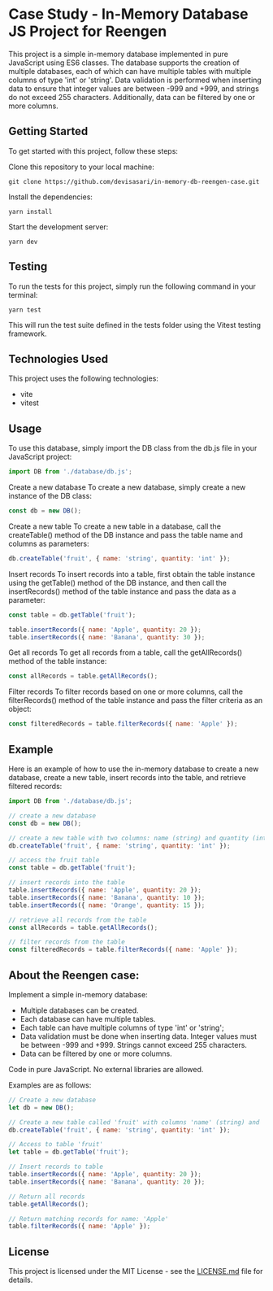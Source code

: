 # Case Study - In-Memory Database JS Project for Reengen

This project is a simple in-memory database implemented in pure JavaScript using ES6 classes. The database supports the creation of multiple databases, each of which can have multiple tables with multiple columns of type 'int' or 'string'. Data validation is performed when inserting data to ensure that integer values are between -999 and +999, and strings do not exceed 255 characters. Additionally, data can be filtered by one or more columns.

## Getting Started
To get started with this project, follow these steps:

Clone this repository to your local machine:
```
git clone https://github.com/devisasari/in-memory-db-reengen-case.git
```
Install the dependencies:
```
yarn install
```
Start the development server:
```
yarn dev
```
## Testing
To run the tests for this project, simply run the following command in your terminal:
```
yarn test
```
This will run the test suite defined in the tests folder using the Vitest testing framework.

## Technologies Used
This project uses the following technologies:
* vite
* vitest

## Usage
To use this database, simply import the DB class from the db.js file in your JavaScript project:
```javascript
import DB from './database/db.js';
```
Create a new database
To create a new database, simply create a new instance of the DB class:

```javascript
const db = new DB();
```
Create a new table
To create a new table in a database, call the createTable() method of the DB instance and pass the table name and columns as parameters:

```javascript
db.createTable('fruit', { name: 'string', quantity: 'int' });
```
Insert records
To insert records into a table, first obtain the table instance using the getTable() method of the DB instance, and then call the insertRecords() method of the table instance and pass the data as a parameter:

```javascript
const table = db.getTable('fruit');

table.insertRecords({ name: 'Apple', quantity: 20 });
table.insertRecords({ name: 'Banana', quantity: 30 });
```
Get all records
To get all records from a table, call the getAllRecords() method of the table instance:

```javascript
const allRecords = table.getAllRecords();
```
Filter records
To filter records based on one or more columns, call the filterRecords() method of the table instance and pass the filter criteria as an object:

```javascript
const filteredRecords = table.filterRecords({ name: 'Apple' });
```
## Example
Here is an example of how to use the in-memory database to create a new database, create a new table, insert records into the table, and retrieve filtered records:
```javascript
import DB from './database/db.js';

// create a new database
const db = new DB();

// create a new table with two columns: name (string) and quantity (int)
db.createTable('fruit', { name: 'string', quantity: 'int' });

// access the fruit table
const table = db.getTable('fruit');

// insert records into the table
table.insertRecords({ name: 'Apple', quantity: 20 });
table.insertRecords({ name: 'Banana', quantity: 10 });
table.insertRecords({ name: 'Orange', quantity: 15 });

// retrieve all records from the table
const allRecords = table.getAllRecords();

// filter records from the table
const filteredRecords = table.filterRecords({ name: 'Apple' });
```

## About the Reengen case:

Implement a simple in-memory database:
* Multiple databases can be created.
* Each database can have multiple tables.
* Each table can have multiple columns of type 'int' or 'string';
* Data validation must be done when inserting data. Integer values must be between -999 and +999. Strings cannot exceed 255 characters.
* Data can be filtered by one or more columns.

Code in pure JavaScript. No external libraries are allowed.

Examples are as follows:
```javascript
// Create a new database
let db = new DB();

// Create a new table called 'fruit' with columns 'name' (string) and 'quantity' (int)
db.createTable('fruit', { name: 'string', quantity: 'int' }); 

// Access to table 'fruit'
let table = db.getTable('fruit');

// Insert records to table
table.insertRecords({ name: 'Apple', quantity: 20 });
table.insertRecords({ name: 'Banana', quantity: 20 });

// Return all records
table.getAllRecords();

// Return matching records for name: 'Apple'
table.filterRecords({ name: 'Apple' });
```

## License
This project is licensed under the MIT License - see the [LICENSE.md](https://github.com/devisasari/in-memory-db-reengen-case/blob/main/LICENSE.md) file for details.
